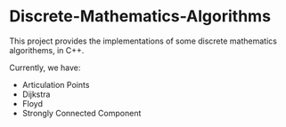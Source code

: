 # Discrete-Mathematics-Algorithms
This project provides the implementations of some discrete mathematics algorithems, in C++.

Currently, we have:
- Articulation Points
- Dijkstra
- Floyd
- Strongly Connected Component



